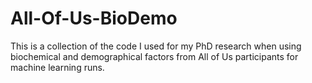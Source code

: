 # All-Of-Us-BioDemo
This is a collection of the code I used for my PhD research when using biochemical and demographical factors from All of Us participants for machine learning runs.
